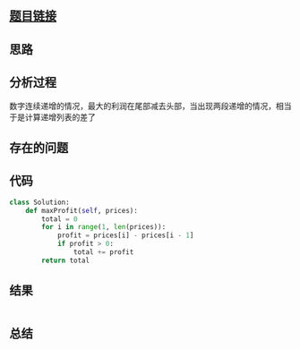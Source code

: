 [//]: # (@Author  : xu.junpeng)
[//]: # (@Time    : 2020/5/19 10:29 下午)
## [题目链接](https://leetcode.com/problems/best-time-to-buy-and-sell-stock/)

## 思路

## 分析过程
数字连续递增的情况，最大的利润在尾部减去头部，当出现两段递增的情况，相当于是计算递增列表的差了
## 存在的问题

## 代码
```python
class Solution:
    def maxProfit(self, prices):
        total = 0
        for i in range(1, len(prices)):
            profit = prices[i] - prices[i - 1]
            if profit > 0:
                total += profit
        return total
```

## 结果
```

```
## 总结


